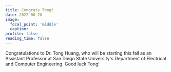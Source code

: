 ```yaml
---
title: Congrats Tong!
date: 2022-06-28
image:
  focal_point: 'middle'
  caption:
profile: false
reading_time: false
---
```


Congratulations to Dr. Tong Huang, who will be starting this fall as an
Assistant Professor at San Diego State University's Department of Electrical
and Computer Engineering. Good luck Tong!
